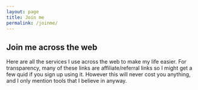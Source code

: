 ```yaml
---
layout: page
title: Join me
permalink: /joinme/
---
```


## Join me across the web

Here are all the services I use across the web to make my life easier. For transparency, many of these links are affiliate/referral links so I might get a few quid if you sign up using it. However this will never cost you anything, and I only mention tools that I believe in anyway.
